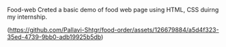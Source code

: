 F o o d - w e b 
Creted a basic demo of  food web page using HTML, CSS duirng my internship.

(https://github.com/Pallavi-Shtgr/food-order/assets/126679884/a5d4f323-35ed-4739-9bb0-adb19925b5db)


 
 
